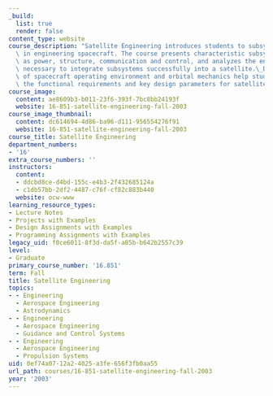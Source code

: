 ```yaml
---
_build:
  list: true
  render: false
content_type: website
course_description: "Satellite Engineering introduces students to subsystem design\
  \ in engineering spacecraft. The course presents characteristic subsystems, such\
  \ as power, structure, communication and control, and analyzes the engineering trades\
  \ necessary to integrate subsystems successfully into a satellite.\_Discussions\
  \ of spacecraft operating environment and orbital mechanics help students to understand\
  \ the functional requirements and key design parameters for satellite systems.\n"
course_image:
  content: ae8609b3-b011-23f6-393f-7bc8bb24193f
  website: 16-851-satellite-engineering-fall-2003
course_image_thumbnail:
  content: dc614694-4d86-ba96-d111-956554276f91
  website: 16-851-satellite-engineering-fall-2003
course_title: Satellite Engineering
department_numbers:
- '16'
extra_course_numbers: ''
instructors:
  content:
  - ddcbd8ce-d4bd-155c-e4b3-2f432685124a
  - c1db57bb-2df2-4487-c76f-cf82c883b440
  website: ocw-www
learning_resource_types:
- Lecture Notes
- Projects with Examples
- Design Assignments with Examples
- Programming Assignments with Examples
legacy_uid: f0ce6011-8f3d-da5f-a85b-b642b2557c39
level:
- Graduate
primary_course_number: '16.851'
term: Fall
title: Satellite Engineering
topics:
- - Engineering
  - Aerospace Engineering
  - Astrodynamics
- - Engineering
  - Aerospace Engineering
  - Guidance and Control Systems
- - Engineering
  - Aerospace Engineering
  - Propulsion Systems
uid: 0ef74a07-12a2-4025-a3fe-656f3fb0aa55
url_path: courses/16-851-satellite-engineering-fall-2003
year: '2003'
---
```

